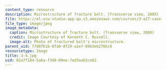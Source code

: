 ```yaml
---
content_type: resource
description: Microstructure of fracture bolt. (Transverse view, 200X)
file: https://ol-ocw-studio-app-qa.s3.amazonaws.com/courses/3-a27-case-studies-in-forensic-metallurgy-fall-2007/82a7f1845abaf34809ee7ed3aab2ce62_3-4.jpg
file_type: image/jpeg
image_metadata:
  caption: Microstructure of fracture bolt. (Transverse view, 200X)
  credit: Image Courtesy of Kenneth C. Russell.
  image-alt: Photo of fractured bolt's microstructure.
parent_uid: f788fb1b-8fa0-8f29-a1e7-89b3eb276bc8
resourcetype: Image
title: 3-4.jpg
uid: 82a7f184-5aba-f348-09ee-7ed3aab2ce62
---
```

